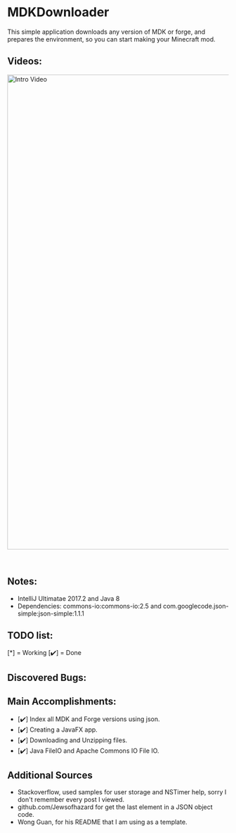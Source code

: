 # MDKDownloader
This simple application downloads any version of MDK or forge, and prepares the environment, so you can start making your Minecraft mod.

## Videos:
<p>
<img src='https://raw.githubusercontent.com/TylerJaacks/MDKDownloader/master/media/demo.png' title='Intro Video' width='1920' height='1080' alt='Intro Video' />
</p><br>

## Notes:
- IntelliJ Ultimatae 2017.2 and Java 8
- Dependencies: commons-io:commons-io:2.5 and com.googlecode.json-simple:json-simple:1.1.1

## TODO list:

[*] = Working [✔️] = Done

## Discovered Bugs:

## Main Accomplishments:
- [✔️] Index all MDK and Forge versions using json.
- [✔️] Creating a JavaFX app.
- [✔️] Downloading and Unzipping files.
- [✔️] Java FileIO and Apache Commons IO File IO.

## Additional Sources
- Stackoverflow, used samples for user storage and NSTimer help, sorry I don't remember every post I viewed.
- github.com/Jewsofhazard for get the last element in a JSON object code.
- Wong Guan, for his README that I am using as a template.
